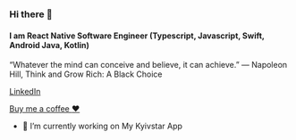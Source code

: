 ### Hi there 👋

#### I am React Native Software Engineer (Typescript, Javascript, Swift, Android Java, Kotlin)

“Whatever the mind can conceive and believe, it can achieve.”
― Napoleon Hill, Think and Grow Rich: A Black Choice

[LinkedIn](https://www.linkedin.com/in/yevhenii-onipko/)

[Buy me a coffee :heart:](https://www.buymeacoffee.com/yevheniionipko)


- 🔭 I’m currently working on My Kyivstar App
